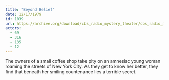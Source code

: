 ```yaml
---
title: "Beyond Belief"
date: 12/17/1979
id: 1039
url: https://archive.org/download/cbs_radio_mystery_theater/cbs_radio_mystery_theater-1001-1050.zip/cbs_radio_mystery_theater-1001-1050%2Fcbsrmt_1039_beyond_belief.mp3
actors:
  - 69
  - 316
  - 135
  - 12
---
```

The owners of a small coffee shop take pity on an amnesiac young woman roaming the streets of New York City. As they get to know her better, they find that beneath her smiling countenance lies a terrible secret.